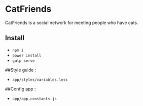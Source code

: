 # CatFriends
CatFriends is a social network for meeting people who have cats.

## Install
- `npm i`
- `bower install`
- `gulp serve`

##Style guide :
- `app/styles/variables.less`

##Config app :
- `app/app.constants.js`
